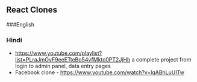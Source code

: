 ## React Clones
###English

### Hindi
* https://www.youtube.com/playlist?list=PLraJmOvF9eeETteBo54vfMktc0PT2JjHh   a complete project from login to admin panel, data entry pages
* Facebook clone - https://www.youtube.com/watch?v=lqABhLuUITw


